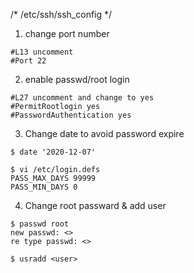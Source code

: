 /* /etc/ssh/ssh_config */

1. change port number  

```
#L13 uncomment
#Port 22
```

2. enable passwd/root login  

```
#L27 uncomment and change to yes
#PermitRootlogin yes
#PasswordAuthentication yes
```

3. Change date to avoid password expire  

```
$ date '2020-12-07'

$ vi /etc/login.defs
PASS_MAX_DAYS 99999
PASS_MIN_DAYS 0
```

4. Change root passward & add user  

```
$ passwd root
new passwd: <>
re type passwd: <>

$ usradd <user>
```  




